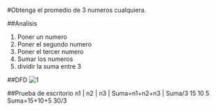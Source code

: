 #Obtenga el promedio de 3 numeros cualquiera.

##Analisis 
1. Poner un numero
2. Poner el segundo numero
3. Poner el tercer numero
4. Sumar los numeros
5. dividir la suma entre 3

##DFD 
![1](https://github.com/ReneDanielRa/Fundamentos_de_Programacion/assets/145809866/43695ae5-fcdf-4e45-81cb-4de5f5509ba8)

##Prueba de escritorio
n1 | n2 | n3 | Suma=n1+n2+n3 | Suma/3
15   10   5    Suma=15+10+5    30/3

